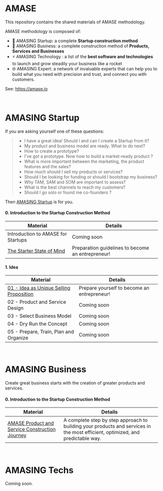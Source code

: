 # AMASE
This repository contains the shared materials of AMASE methodology.

AMASE methodology is composed of:
- 🚀 AMASING Startup: a complete **Startup construction method**
- 🏬 AMASING Business: a complete construction method of **Products, Services and Businesses** 
- ⚡ AMASING Technology : a list of the **best software and technologies** to launch and grow steadily your business like a rocket 
- 🌐 AMASING Expert: a network of invaluable experts that can help you to build what you need with precision and trust, and connect you with customers.      

See: https://amase.io

<br/>

# AMASING Startup
If you are asking yourself one of these questions: 
> - I have a great idea! Should I and can I create a Startup from it?
> - My product and business model are ready. What to do next? 
> - How to create a prototype?
> - I've got a prototype. Now how to build a market-ready product ?
> - What is more important between the marketing, the product features and the sales?
> - How much should I sell my products or services?
> - Should I be looking for funding or should I bootstrap my business?
> - Why TAM, SAM and SOM are important to assess?
> - What is the best channels to reach my customers?
> - Should I go solo or found me co-founders ?

Then [AMASING Startup](https://www.amase.io/amase-startup/index.html) is for you.





#### 0. Introduction to the Startup Construction Method 
| Material               |Details                          |
|----------------|-------------------------------|
|Introduction to AMASE for Startups |Coming soon |
|[The Starter State of Mind](https://www.amase.io/amase-startup/0_Method/AMASE%20-%20The%20Starter%20State%20of%20Mind.pdf)| Preparation guidelines to become an entrepreneur! |




#### 1. Idea 
| Material               |Details                          |
|----------------|-------------------------------|
|[01 - Idea as Unique Selling Proposition](https://www.amase.io/amase-startup/1_Idea/01%20-%20Idea%20as%20Unique%20Selling%20Proposition.pdf) | Prepare yourself to become an entrepreneur! |
|02 - Product and Service Design|Coming soon |
|03 - Select Business Model|Coming soon|
|04 - Dry Run the Concept|Coming soon|
|05 - Prepare, Train, Plan and Organize|Coming soon|

<br/>

# AMASING Business
Create great business starts with the creation of greater products and services.

 #### 0. Introduction to the Startup Construction Method 
| Material               |Details                          |
|----------------|-------------------------------|
|[AMASE Product and Service Construction Journey](https://www.amase.io/amase-business/AMASE-Product_and_Service_Construction_Journey_V01.pdf) | A complete step by step approach to building your products and services in the most efficient, optimized, and predictable way. |

<br/>

# AMASING Techs
Coming soon.
